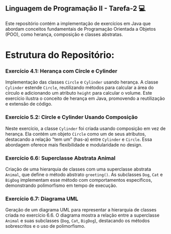 ## Linguagem de Programação II - Tarefa-2 💻

Este repositório contém a implementação de exercícios em Java que abordam conceitos fundamentais de Programação Orientada a Objetos (POO), como herança, composição e classes abstratas.

# Estrutura do Repositório:

### Exercício 4.1: Herança com Circle e Cylinder
Implementação das classes `Circle` e `Cylinder` usando herança. A classe `Cylinder` estende `Circle`, reutilizando métodos para calcular a área do círculo e adicionando um atributo `height` para calcular o volume. Este exercício ilustra o conceito de herança em Java, promovendo a reutilização e extensão de código.

### Exercício 5.2: Circle e Cylinder Usando Composição
Neste exercício, a classe `Cylinder` foi criada usando composição em vez de herança. Ela contém um objeto `Circle` como um de seus atributos, destacando a relação "tem um" (has-a) entre `Cylinder` e `Circle`. Essa abordagem oferece mais flexibilidade e modularidade no design.

### Exercício 6.6: Superclasse Abstrata Animal
Criação de uma hierarquia de classes com uma superclasse abstrata `Animal`, que define o método abstrato `greeting()`. As subclasses `Dog`, `Cat` e `BigDog` implementam esse método com comportamentos específicos, demonstrando polimorfismo em tempo de execução.

### Exercício 6.7: Diagrama UML
Geração de um diagrama UML para representar a hierarquia de classes criada no exercício 6.6. O diagrama mostra a relação entre a superclasse `Animal` e suas subclasses (`Dog`, `Cat`, `BigDog`), destacando os métodos sobrescritos e o uso de polimorfismo.
